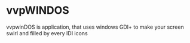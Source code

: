 # vvpWINDOS
vvpwinDOS is application, that uses windows GDI+ to make your screen swirl and filled by every IDI icons
